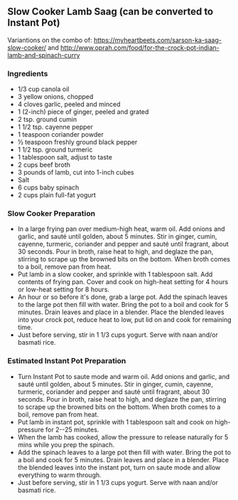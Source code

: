 ## Slow Cooker Lamb Saag (can be converted to Instant Pot)
Variantions on the combo of: <https://myheartbeets.com/sarson-ka-saag-slow-cooker/> and <http://www.oprah.com/food/for-the-crock-pot-indian-lamb-and-spinach-curry>

### Ingredients
- 1/3 cup canola oil
- 3 yellow onions, chopped
- 4 cloves garlic, peeled and minced
- 1 (2-inch) piece of ginger, peeled and grated
- 2 tsp. ground cumin
- 1 1/2 tsp. cayenne pepper
- 1 teaspoon coriander powder
- ½ teaspoon freshly ground black pepper
- 1 1/2 tsp. ground turmeric
- 1 tablespoon salt, adjust to taste
- 2 cups beef broth
- 3 pounds of lamb, cut into 1-inch cubes
- Salt
- 6 cups baby spinach
- 2 cups plain full-fat yogurt

### Slow Cooker Preparation
- In a large frying pan over medium-high heat, warm oil. Add onions and garlic, and sauté until golden, about 5 minutes. Stir in ginger, cumin, cayenne, turmeric, coriander and pepper and sauté until fragrant, about 30 seconds. Pour in broth, raise heat to high, and deglaze the pan, stirring to scrape up the browned bits on the bottom. When broth comes to a boil, remove pan from heat.
- Put lamb in a slow cooker, and sprinkle with 1 tablespoon salt. Add contents of frying pan. Cover and cook on high-heat setting for 4 hours or low-heat setting for 8 hours.
- An hour or so before it's done, grab a large pot. Add the spinach leaves to the large pot then fill with water. Bring the pot to a boil and cook for 5 minutes. Drain leaves and place in a blender. Place the blended leaves into your crock pot, reduce heat to low, put lid on and cook for remaining time.
- Just before serving, stir in 1 1/3 cups yogurt. Serve with naan and/or basmati rice.

### Estimated Instant Pot Preparation
- Turn Instant Pot to saute mode and warm oil. Add onions and garlic, and sauté until golden, about 5 minutes. Stir in ginger, cumin, cayenne, turmeric, coriander and pepper and sauté until fragrant, about 30 seconds. Pour in broth, raise heat to high, and deglaze the pan, stirring to scrape up the browned bits on the bottom. When broth comes to a boil, remove pan from heat.
- Put lamb in instant pot, sprinkle with 1 tablespoon salt and cook on high-pressure for 2--25 minutes.
- When the lamb has cooked, allow the pressure to release naturally for 5 mins while you prep the spinach.
- Add the spinach leaves to a large pot then fill with water. Bring the pot to a boil and cook for 5 minutes. Drain leaves and place in a blender. Place the blended leaves into the instant pot, turn on saute mode and allow everything to warm through.
- Just before serving, stir in 1 1/3 cups yogurt. Serve with naan and/or basmati rice.
